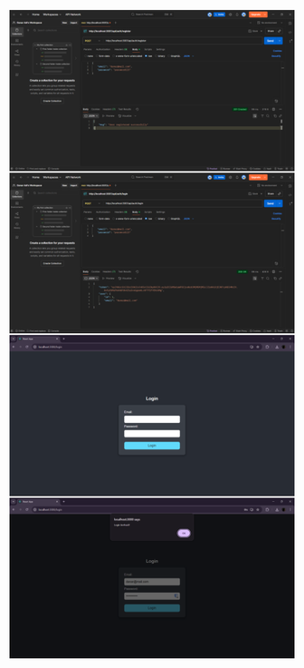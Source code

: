 ![](screenshot/tugas12/Screenshot%202025-09-07%20170019.png)
![](screenshot/tugas12/Screenshot%202025-09-07%20170043.png)
![](screenshot/tugas12/Screenshot%202025-09-07%20172514.png)
![](screenshot/tugas12/Screenshot%202025-09-07%20172502.png)